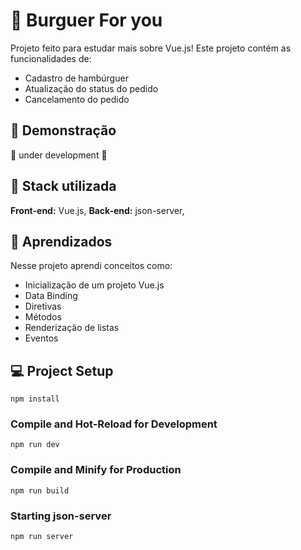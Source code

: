 # 🍔 Burguer For you

Projeto feito para estudar mais sobre Vue.js! Este projeto contém as funcionalidades de:
- Cadastro de hambúrguer
- Atualização do status do pedido
- Cancelamento do pedido

## 📸 Demonstração 

:construction: under development :construction:

## 🔧 Stack utilizada

**Front-end:** Vue.js,
**Back-end:** json-server,

## 🧪 Aprendizados

Nesse projeto aprendi conceitos como:

- Inicialização de um projeto Vue.js
- Data Binding
- Diretivas
- Métodos
- Renderização de listas
- Eventos

## 💻 Project Setup

```
npm install
```

### Compile and Hot-Reload for Development

```
npm run dev
```

### Compile and Minify for Production

```
npm run build
```

### Starting json-server

```
npm run server
```